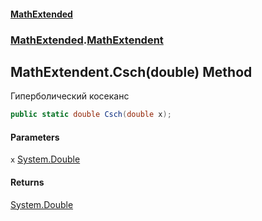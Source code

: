 #### [MathExtended](index.md 'index')
### [MathExtended](MathExtended.md 'MathExtended').[MathExtendent](MathExtended_MathExtendent.md 'MathExtended.MathExtendent')
## MathExtendent.Csch(double) Method
Гиперболический косеканс  
```csharp
public static double Csch(double x);
```
#### Parameters
<a name='MathExtended_MathExtendent_Csch(double)_x'></a>
`x` [System.Double](https://docs.microsoft.com/en-us/dotnet/api/System.Double 'System.Double')  
  
#### Returns
[System.Double](https://docs.microsoft.com/en-us/dotnet/api/System.Double 'System.Double')  
